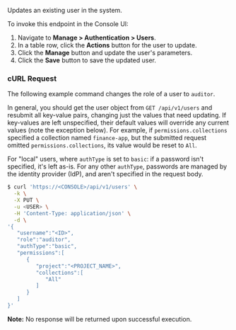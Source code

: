 Updates an existing user in the system.

To invoke this endpoint in the Console UI:

1. Navigate to **Manage > Authentication > Users**.
2. In a table row, click the **Actions** button for the user to update.
3. Click the **Manage** button and update the user's parameters.
4. Click the **Save** button to save the updated user.

### cURL Request

The following example command changes the role of a user to `auditor`.

In general, you should get the user object from `GET /api/v1/users` and resubmit all key-value pairs, changing just the values that need updating.
If key-values are left unspecified, their default values will override any current values (note the exception below).
For example, if `permissions.collections` specified a collection named `finance-app`, but the submitted request omitted `permissions.collections`, its value would be reset to `All`.

For "local" users, where `authType` is set to `basic`: if a password isn't specified, it's left as-is.
For any other `authType`, passwords are managed by the identity provider (IdP), and aren't specified in the request body.

```bash
$ curl 'https://<CONSOLE>/api/v1/users' \
  -k \
  -X PUT \
  -u <USER> \
  -H 'Content-Type: application/json' \
  -d \
'{
   "username":"<ID>",
   "role":"auditor",
   "authType":"basic",
   "permissions":[
      {
         "project":"<PROJECT_NAME>",
         "collections":[
            "All"
         ]
      }
   ]   
}'
```

**Note:** No response will be returned upon successful execution.

